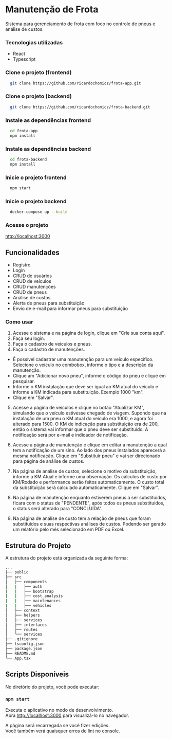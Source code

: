 # Manutenção de Frota

Sistema para gerenciamento de frota com foco no controle de pneus e análise de custos.

### Tecnologias utilizadas
- React
- Typescript

### Clone o projeto (frontend)
```bash
  git clone https://github.com/ricardochomicz/frota-app.git
```

### Clone o projeto (backend)
```bash
  git clone https://github.com/ricardochomicz/frota-backend.git
```

### Instale as dependências frontend
```bash
  cd frota-app
  npm install
```

### Instale as dependências backend
```bash
  cd frota-backend
  npm install
```

### Inicie o projeto frontend
```bash
  npm start
```

### Inicie o projeto backend
```bash
  docker-compose up --build
```

### Acesse o projeto
[http://localhost:3000](http://localhost:3000)

## Funcionalidades
- Registro
- Login
- CRUD de usuários
- CRUD de veículos
- CRUD manutenções
- CRUD de pneus
- Análise de custos
- Alerta de pneus para substituição
- Envio de e-mail para informar pneus para substituição

### Como usar

1. Acesse o sistema e na página de login, clique em "Crie sua conta aqui".
2. Faça seu login.
3. Faça o cadastro de veículos e pneus.
4. Faça o cadastro de manutenções.
 - É possível cadastrar uma manutenção para um veículo específico. Selecione o veículo no combobox, informe o tipo e a descrição da manutenção.
 - Clique am "Adicionar novo pneu", informe o código do pneu e clique em pesquisar.
 - Informe o KM instalação que deve ser igual ao KM atual do veículo e informe a KM indicada para substituição. Exemplo 1000 "km".
 - Clique em "Salvar".

5. Acesse a página de veículos e clique no botão "Atualizar KM", simulando que o  veículo estivesse chegado de viagem. Supondo que na instalação de um pneu o KM atual do veículo era 1000, e agora foi alterado para 1500. O KM de indicação para substituição era de 200, então o sistema vai informar que o pneu deve ser substituído. A notificação será por e-mail e indicador de notificação.

6. Acesse a página de manutenção e clique em editar a manutenção a qual tem a notificação de um sino. Ao lado dos pneus instalados aparecerá a mesma notificação. Clique em "Substituir pneu" e vai ser direcionado para página de análise de custos.

7. Na página de análise de custos, selecione o motivo da substituição, informe a KM Atual e informe uma observação. Os cálculos de custo por KM/Rodado e performance serão feitos automaticamente. O custo total da substituição será calculado automaticamente. Clique em "Salvar".

8. Na página de manutenção enquanto estiverem pneus a ser substituídos, ficara com o status de "PENDENTE", após todos os pneus substituídos, o status será alterado para "CONCLUÍDA".

9. Na página de análise de custo tem a relação de pneus que foram substituídos e suas respectivas análises de custos. Podendo ser gerado um relatório pelo mês selecionado em PDF ou Excel.


## Estrutura do Projeto

A estrutura do projeto está organizada da seguinte forma:

```bash
...
├── public
├── src
│   ├── components
│   |   ├── auth
|   |   ├── bootstrap
|   |   ├── cost_analysis
|   |   ├── maintenances
|   |   ├── vehicles
│   ├── context
│   ├── helpers
│   ├── services
│   ├── interfaces
│   ├── routes
│   └── services
├── .gitignore
├── tsconfig.json
├── package.json
├── README.md
└── App.tsx
```


## Scripts Disponíveis

No diretório do projeto, você pode executar:

### `npm start`

Executa o aplicativo no modo de desenvolvimento.\
Abra [http://localhost:3000](http://localhost:3000) para visualizá-lo no navegador.

A página será recarregada se você fizer edições.\
Você também verá quaisquer erros de lint no console.


